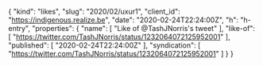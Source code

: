 {
  "kind": "likes",
  "slug": "2020/02/uxur1",
  "client_id": "https://indigenous.realize.be",
  "date": "2020-02-24T22:24:00Z",
  "h": "h-entry",
  "properties": {
    "name": [
      "Like of @TashJNorris's tweet"
    ],
    "like-of": [
      "https://twitter.com/TashJNorris/status/1232064072125952001"
    ],
    "published": [
      "2020-02-24T22:24:00Z"
    ],
    "syndication": [
      "https://twitter.com/TashJNorris/status/1232064072125952001"
    ]
  }
}

